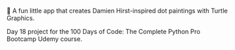 🎨 A fun little app that creates Damien Hirst-inspired dot paintings with Turtle Graphics.

Day 18 project for the 100 Days of Code: The Complete Python Pro Bootcamp Udemy course.
